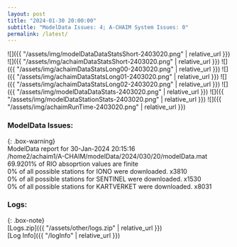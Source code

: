 ```yaml
---
layout: post
title: "2024-01-30 20:00:00"
subtitle: "ModelData Issues: 4; A-CHAIM System Issues: 0"
permalink: /latest/
---
```


![]({{ "/assets/img/modelDataDataStatsShort-2403020.png" | relative_url }})
![]({{ "/assets/img/achaimDataStatsShort-2403020.png" | relative_url }})
![]({{ "/assets/img/achaimDataStatsLong00-2403020.png" | relative_url }})
![]({{ "/assets/img/achaimDataStatsLong01-2403020.png" | relative_url }})
![]({{ "/assets/img/achaimDataStatsLong02-2403020.png" | relative_url }})
![]({{ "/assets/img/modelDataDataStats-2403020.png" | relative_url }})
![]({{ "/assets/img/modelDataStationStats-2403020.png" | relative_url }})
![]({{ "/assets/img/achaimRunTime-2403020.png" | relative_url }})


### ModelData Issues:  
  
{: .box-warning}  
 ModelData report for 30-Jan-2024 20:15:16   
 /home2/achaim1/A-CHAIM/modelData/2024/030/20/modelData.mat   
 69.9201% of RIO absoprtion values are finite   
 0% of all possible stations for IONO were downloaded. x3810   
 0% of all possible stations for SENTINEL were downloaded. x1530   
 0% of all possible stations for KARTVERKET were downloaded. x8031   
  


### Logs:  
  
{: .box-note}  
[Logs.zip]({{ "/assets/other/logs.zip" | relative_url }})  
[Log Info]({{ "/logInfo" | relative_url }})  
